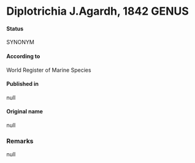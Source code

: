 # Diplotrichia J.Agardh, 1842 GENUS

#### Status
SYNONYM

#### According to
World Register of Marine Species

#### Published in
null

#### Original name
null

### Remarks
null